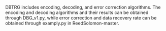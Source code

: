 DBTRG includes encoding, decoding, and error correction algorithms. The encoding and decoding algorithms and their results can be obtained through DBG_v1.py, while error correction and data recovery rate can be obtained through examply.py in ReedSolomon-master.